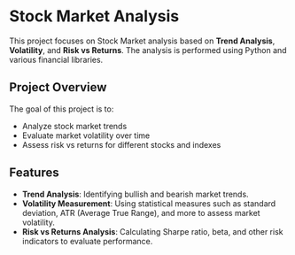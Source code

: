 # Stock Market Analysis

This project focuses on Stock Market analysis based on **Trend Analysis**, **Volatility**, and **Risk vs Returns**. The analysis is performed using Python and various financial libraries.

## Project Overview

The goal of this project is to:
- Analyze stock market trends
- Evaluate market volatility over time
- Assess risk vs returns for different stocks and indexes

## Features
- **Trend Analysis**: Identifying bullish and bearish market trends.
- **Volatility Measurement**: Using statistical measures such as standard deviation, ATR (Average True Range), and more to assess market volatility.
- **Risk vs Returns Analysis**: Calculating Sharpe ratio, beta, and other risk indicators to evaluate performance.
